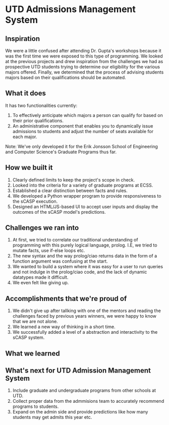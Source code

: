 # UTD Admissions Management System


## Inspiration
We were a little confused after attending Dr. Gupta's workshops because it was the first time we were exposed to this type of programming. We looked at the previous projects and drew inspiration from the challenges we had as prospective UTD students trying to determine our eligibility for the various majors offered. Finally, we determined that the process of advising students majors based on their qualifications should be automated.

## What it does
It has two functionalities currently:
1) To effectively anticipate which majors a person can qualify for based on their prior qualifications.
2) An administrative component that enables you to dynamically issue admissions to students and adjust the number of seats available for each major.

Note: We've only developed it for the Erik Jonsson School of Engineering and Computer Science's Graduate Programs thus far.

## How we built it

1) Clearly defined limits to keep the project's scope in check.
2) Looked into the criteria for a variety of graduate programs at ECSS.
3) Established a clear distinction between facts and rules.
4) We developed a Python wrapper program to provide responsiveness to the sCASP execution.
5) Designed an HTML/JS-based UI to accept user inputs and display the outcomes of the sCASP model's predictions.

## Challenges we ran into
1) At first, we tried to correlate our traditional understanding of programming with this purely logical language, prolog. I.E, we tried to mutate facts, use if-else loops etc. 
2) The new syntax and the way prolog/ciao returns data in the form of a function argument was confusing at the start.
3) We wanted to build a system where it was easy for a user to run queries and not indulge in the prolog/ciao code, and the lack of dynamic datatypes made it difficult.
4) We even felt like giving up.

## Accomplishments that we're proud of
1) We didn't give up after tallking with one of the mentors and reading the challenges faced by previous years winners, we were happy to know that we are not alone.
2) We learned a new way of thinking in a short time.
3) We successfully added a level of a abstraction and interactivity to the sCASP system.
 
## What we learned

## What's next for UTD Admission Management System
1) Include graduate and undergraduate programs from other schools at UTD.
2) Collect proper data from the admmisions team to accurately recommend programs to students.
3) Expand on the admin side and provide predictions like how many students may get admits this year etc.
